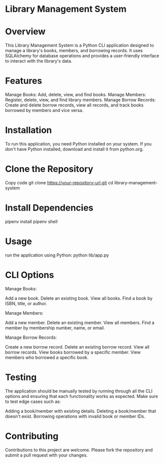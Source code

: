 # Library Management System

# Overview

This Library Management System is a Python CLI application designed to manage a library's books, members, and borrowing records. It uses SQLAlchemy for database operations and provides a user-friendly interface to interact with the library's data.

# Features

Manage Books: Add, delete, view, and find books.
Manage Members: Register, delete, view, and find library members.
Manage Borrow Records: Create and delete borrow records, view all records, and track books borrowed by members and vice versa.

# Installation

To run this application, you need Python installed on your system. If you don't have Python installed, download and install it from python.org.

# Clone the Repository

Copy code
git clone https://your-repository-url.git
cd library-management-system

# Install Dependencies

pipenv install
pipenv shell

# Usage

run the application using Python:
python lib/app.py

# CLI Options

Manage Books:

Add a new book.
Delete an existing book.
View all books.
Find a book by ISBN, title, or author.

Manage Members:

Add a new member.
Delete an existing member.
View all members.
Find a member by membership number, name, or email.

Manage Borrow Records:

Create a new borrow record.
Delete an existing borrow record.
View all borrow records.
View books borrowed by a specific member.
View members who borrowed a specific book.

# Testing

The application should be manually tested by running through all the CLI options and ensuring that each functionality works as expected. Make sure to test edge cases such as:

Adding a book/member with existing details.
Deleting a book/member that doesn't exist.
Borrowing operations with invalid book or member IDs.

# Contributing

Contributions to this project are welcome. Please fork the repository and submit a pull request with your changes.
